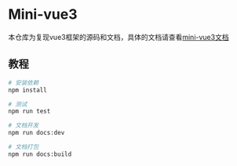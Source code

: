 # Mini-vue3

本仓库为复现vue3框架的源码和文档，具体的文档请查看[mini-vue3文档](https://tingshine.github.io/mini-vue3/)

## 教程

```bash
# 安装依赖
npm install

# 测试
npm run test

# 文档开发
npm run docs:dev

# 文档打包
npm run docs:build
```

